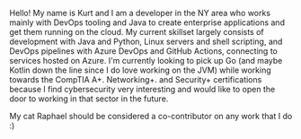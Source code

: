 Hello! My name is Kurt and I am a developer in the NY area who works mainly with DevOps tooling and Java to create enterprise applications and get them running on the cloud. My current skillset largely consists of development with Java and Python,
Linux servers and shell scripting, and DevOps pipelines with Azure DevOps and GitHub Actions, connecting to services hosted on Azure. I'm currently looking to pick up Go (and maybe Kotlin down the line since I do love working on the JVM) while working
towards the CompTIA A+. Networking+. and Security+ certifications because I find cybersecurity very interesting and would like to open the door to working in that sector in the future.

My cat Raphael should be considered a co-contributor on any work that I do :)

